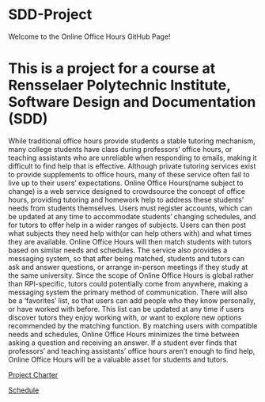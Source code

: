 SDD-Project
===========
Welcome to the Online Office Hours GitHub Page!

This is a project for a course at Rensselaer Polytechnic Institute, Software Design and Documentation (SDD)
==========
While traditional office hours provide students a stable tutoring mechanism, many college students have class during professors’ office hours, or teaching assistants who are unreliable when responding to emails, making it difficult to find help that is effective. Although private tutoring services exist to provide supplements to office hours, many of these service often fail to live up to their users’ expectations. Online Office Hours(name subject to change) is a web service designed to crowdsource the concept of office hours, providing tutoring and homework help to address these students’ needs from students themselves.
Users must register accounts, which can be updated at any time to accommodate students’ changing schedules, and for tutors to offer help in a wider ranges of subjects. Users can then post what subjects they need help with(or can help others with) and what times they are available. Online Office Hours will then match students with tutors based on similar needs and schedules. The service also provides a messaging system, so that after being matched, students and tutors can ask and answer questions, or arrange in-person meetings if they study at the same university. Since the scope of Online Office Hours is global rather than RPI-specific, tutors could potentially come from anywhere, making a messaging system the primary method of communication.
There will also be a ‘favorites’ list, so that users can add people who they know personally, or have worked with before. This list can be updated at any time if users discover tutors they enjoy working with, or want to explore new options recommended by the matching function.
	By matching users with compatible needs and schedules, Online Office Hours minimizes the time between asking a question and receiving an answer. If a student ever finds that professors’ and teaching assistants’ office hours aren’t enough to find help, Online Office Hours will be a valuable asset for students and tutors.

<a href="https://github.com/Malopla/SDD-Project/wiki/Project-Charter">Project Charter</a>

<a href="https://github.com/Malopla/SDD-Project/wiki/Schedule">Schedule</a>
